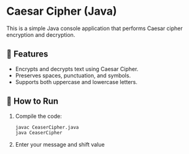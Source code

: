 # Caesar Cipher (Java)

This is a simple Java console application that performs Caesar cipher encryption and decryption.

## 🔐 Features
- Encrypts and decrypts text using Caesar Cipher.
- Preserves spaces, punctuation, and symbols.
- Supports both uppercase and lowercase letters.

## 🚀 How to Run
1. Compile the code:
   ```bash
   javac CeaserCipher.java
   java CeaserCipher
2. Enter your message and shift value




